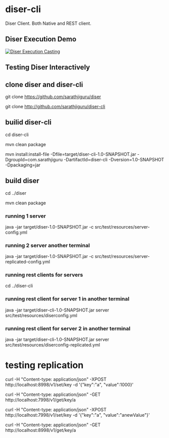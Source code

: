 # diser-cli
Diser Client. Both Native and REST client.



## Diser Execution Demo
[![Diser Execution Casting](https://asciinema.org/a/hcn93NrKoSPg7DaUMVEPmv0yY.png)](https://asciinema.org/a/hcn93NrKoSPg7DaUMVEPmv0yY)

## Testing Diser Interactively


## clone diser and diser-cli

git clone https://github.com/sarathjiguru/diser

git clone http://github.com/sarathjiguru/diser-cli

## builid diser-cli

cd diser-cli

mvn clean package

mvn install:install-file -Dfile=target/diser-cli-1.0-SNAPSHOT.jar -DgroupId=com.sarathjiguru -DartifactId=diser-cli -Dversion=1.0-SNAPSHOT -Dpackaging=jar


## build diser

cd ../diser

mvn clean package


### running 1 server

java -jar target/diser-1.0-SNAPSHOT.jar -c src/test/resources/server-config.yml 

### running 2 server another terminal

java -jar target/diser-1.0-SNAPSHOT.jar -c src/test/resources/server-replicated-config.yml 

### running rest clients for servers

cd ../diser-cli

### running rest client for server 1 in another terminal

java -jar target/diser-cli-1.0-SNAPSHOT.jar server src/test/resources/diserconfig.yml 

### running rest client for server 2 in another terminal

java -jar target/diser-cli-1.0-SNAPSHOT.jar server src/test/resources/diserconfig-replicated.yml 

# testing replication

curl -H "Content-type: application/json" -XPOST http://localhost:8998/v1/set/key -d '{"key":"a", "value":1000}'

curl -H "Content-type: application/json" -GET http://localhost:7998/v1/get/key/a


curl -H "Content-type: application/json" -XPOST http://localhost:7998/v1/set/key -d '{"key":"a", "value":"anewValue"}'

curl -H "Content-type: application/json" -GET http://localhost:8998/v1/get/key/a
	
